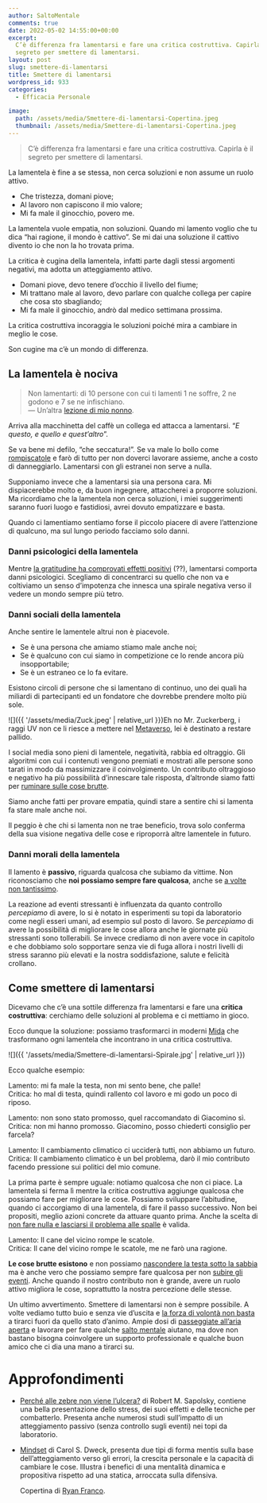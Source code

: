 ```yaml
---
author: SaltoMentale
comments: true
date: 2022-05-02 14:55:00+00:00
excerpt:
  C’è differenza fra lamentarsi e fare una critica costruttiva. Capirla è il
  segreto per smettere di lamentarsi.
layout: post
slug: smettere-di-lamentarsi
title: Smettere di lamentarsi
wordpress_id: 933
categories:
  - Efficacia Personale

image:
  path: /assets/media/Smettere-di-lamentarsi-Copertina.jpeg
  thumbnail: /assets/media/Smettere-di-lamentarsi-Copertina.jpeg
---
```


> C’è differenza fra lamentarsi e fare una critica costruttiva. Capirla è il segreto per smettere di lamentarsi.


La lamentela è fine a se stessa, non cerca soluzioni e non assume un ruolo attivo.

- Che tristezza, domani piove;
- Al lavoro non capiscono il mio valore;
- Mi fa male il ginocchio, povero me.

La lamentela vuole empatia, non soluzioni. Quando mi lamento voglio che tu dica “hai ragione, il mondo è cattivo”. Se mi dai una soluzione il cattivo divento io che non la ho trovata prima.

La critica è cugina della lamentela, infatti parte dagli stessi argomenti negativi, ma adotta un atteggiamento attivo.

- Domani piove, devo tenere d’occhio il livello del fiume;
- Mi trattano male al lavoro, devo parlare con qualche collega per capire che cosa sto sbagliando;
- Mi fa male il ginocchio, andrò dal medico settimana prossima.

La critica costruttiva incoraggia le soluzioni poiché mira a cambiare in meglio le cose.

Son cugine ma c’è un mondo di differenza.

## La lamentela è nociva

> Non lamentarti: di 10 persone con cui ti lamenti 1 ne soffre, 2 ne godono e 7 se ne infischiano.  
— Un’altra [lezione di mio nonno](/lezioni-nonni/).


Arriva alla macchinetta del caffè un collega ed attacca a lamentarsi. “_E questo, e quello e quest’altro_”.

Se va bene mi defilo, “che seccatura!”. Se va male lo bollo come [rompiscatole](/rompiscatole-ed-eroi/) e farò di tutto per non doverci lavorare assieme, anche a costo di danneggiarlo. Lamentarsi con gli estranei non serve a nulla.

Supponiamo invece che a lamentarsi sia una persona cara. Mi dispiacerebbe molto e, da buon ingegnere, attaccherei a proporre soluzioni. Ma ricordiamo che la lamentela non cerca soluzioni, i miei suggerimenti saranno fuori luogo e fastidiosi, avrei dovuto empatizzare e basta.

Quando ci lamentiamo sentiamo forse il piccolo piacere di avere l’attenzione di qualcuno, ma sul lungo periodo facciamo solo danni.

### Danni psicologici della lamentela

Mentre [la gratitudine ha comprovati effetti positivi](https://www.youtube.com/watch?v=KVjfFN89qvQ) (??), lamentarsi comporta danni psicologici. Scegliamo di concentrarci su quello che non va e coltiviamo un senso d’impotenza che innesca una spirale negativa verso il vedere un mondo sempre più tetro.

### Danni sociali della lamentela

Anche sentire le lamentele altrui non è piacevole.

- Se è una persona che amiamo stiamo male anche noi;
- Se è qualcuno con cui siamo in competizione ce lo rende ancora più insopportabile;
- Se è un estraneo ce lo fa evitare.

Esistono circoli di persone che si lamentano di continuo, uno dei quali ha miliardi di partecipanti ed un fondatore che dovrebbe prendere molto più sole.

![]({{ '/assets/media/Zuck.jpeg' | relative_url }})Eh no Mr. Zuckerberg, i raggi UV non ce li riesce a mettere nel [Metaverso](https://www.huffingtonpost.it/entry/facebook-va-oltre-cose-il-metaverso-il-mondo-parallelo-dove-noi-tutti-abiteremo_it_617bf481e4b066de4f6f5816), lei è destinato a restare pallido.

I social media sono pieni di lamentele, negatività, rabbia ed oltraggio. Gli algoritmi con cui i contenuti vengono premiati e mostrati alle persone sono tarati in modo da massimizzare il coinvolgimento. Un contributo oltraggioso e negativo ha più possibilità d’innescare tale risposta, d’altronde siamo fatti per [ruminare sulle cose brutte](/i-nuovi-ruminanti/).

Siamo anche fatti per provare empatia, quindi stare a sentire chi si lamenta fa stare male anche noi.

Il peggio è che chi si lamenta non ne trae beneficio, trova solo conferma della sua visione negativa delle cose e riproporrà altre lamentele in futuro.

### Danni morali della lamentela

Il lamento è **passivo**, riguarda qualcosa che subiamo da vittime. Non riconosciamo che **noi possiamo sempre fare qualcosa**, anche se [a volte non tantissimo](/forza-di-volonta/).

La reazione ad eventi stressanti è influenzata da quanto controllo _percepiamo_ di avere, lo si è notato in esperimenti su topi da laboratorio come negli esseri umani, ad esempio sul posto di lavoro. Se _percepiamo_ di avere la possibilità di migliorare le cose allora anche le giornate più stressanti sono tollerabili. Se invece crediamo di non avere voce in capitolo e che dobbiamo solo sopportare senza vie di fuga allora i nostri livelli di stress saranno più elevati e la nostra soddisfazione, salute e felicità crollano.

## Come smettere di lamentarsi

Dicevamo che c’è una sottile differenza fra lamentarsi e fare una **critica costruttiva**: cerchiamo delle soluzioni al problema e ci mettiamo in gioco.

Ecco dunque la soluzione: possiamo trasformarci in moderni [Mida](https://it.wikipedia.org/wiki/Mida) che trasformano ogni lamentela che incontrano in una critica costruttiva.

![]({{ '/assets/media/Smettere-di-lamentarsi-Spirale.jpg' | relative_url }})

Ecco qualche esempio:

Lamento: mi fa male la testa, non mi sento bene, che palle!  
Critica: ho mal di testa, quindi rallento col lavoro e mi godo un poco di riposo.

Lamento: non sono stato promosso, quel raccomandato di Giacomino sì.  
Critica: non mi hanno promosso. Giacomino, posso chiederti consiglio per farcela?

Lamento: Il cambiamento climatico ci ucciderà tutti, non abbiamo un futuro.  
Critica: Il cambiamento climatico è un bel problema, darò il mio contributo facendo pressione sui politici del mio comune.

La prima parte è sempre uguale: notiamo qualcosa che non ci piace. La lamentela si ferma lì mentre la critica costruttiva aggiunge qualcosa che possiamo fare per migliorare le cose. Possiamo sviluppare l’abitudine, quando ci accorgiamo di una lamentela, di fare il passo successivo. Non bei propositi, meglio azioni concrete da attuare quanto prima. Anche la scelta di [non fare nulla e lasciarsi il problema alle spalle](/guerre-inventate/) è valida.

Lamento: Il cane del vicino rompe le scatole.  
Critica: Il cane del vicino rompe le scatole, me ne farò una ragione.

**Le cose brutte esistono** e non possiamo [nascondere la testa sotto la sabbia](/la-mappa-non-e-il-territorio/) ma è anche vero che possiamo sempre fare qualcosa per non [subire gli eventi](/fermare-auto-in-corsa/). Anche quando il nostro contributo non è grande, avere un ruolo attivo migliora le cose, soprattutto la nostra percezione delle stesse.

Un ultimo avvertimento. Smettere di lamentarsi non è sempre possibile. A volte vediamo tutto buio e senza vie d’uscita e [la forza di volontà non basta](/forza-di-volonta/) a tirarci fuori da quello stato d’animo. Ampie dosi di [passeggiate all’aria aperta](/schiavi-dellumore/) e lavorare per fare qualche [salto mentale](/cose-un-salto-mentale/) aiutano, ma dove non bastano bisogna coinvolgere un supporto professionale e qualche buon amico che ci dia una mano a tirarci su.

# Approfondimenti

- [Perché alle zebre non viene l’ulcera?](https://amzn.to/3KBfCEg) di Robert M. Sapolsky, contiene una bella presentazione dello stress, dei suoi effetti e delle tecniche per combatterlo. Presenta anche numerosi studi sull’impatto di un atteggiamento passivo (senza controllo sugli eventi) nei topi da laboratorio.
- [Mindset](https://amzn.to/3kuzJtd) di Carol S. Dweck, presenta due tipi di forma mentis sulla base dell’atteggiamento verso gli errori, la crescita personale e la capacità di cambiare le cose. Illustra i benefici di una mentalità dinamica e propositiva rispetto ad una statica, arroccata sulla difensiva.

  Copertina di <a href="https://unsplash.com/@ryanmfranco?utm_source=unsplash&utm_medium=referral&utm_content=creditCopyText">Ryan Franco</a>.
